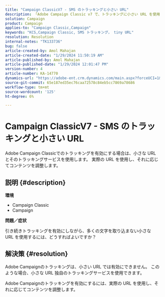 ```yaml
---
title: "Campaign ClassicV7 - SMS のトラッキングと小さい URL"
description: 「Adobe Campaign Classic v7 で、トラッキングに小さい URL を使用する方法を説明します。」
solution: Campaign
product: Campaign
applies-to: "Campaign Classic,Campaign"
keywords: "KCS,Campaign Classic, SMS トラッキング， tiny URL"
resolution: Resolution
internal-notes: "TK133736"
bug: false
article-created-by: Amol Mahajan
article-created-date: "1/29/2024 11:50:19 AM"
article-published-by: Amol Mahajan
article-published-date: "1/29/2024 12:01:47 PM"
version-number: 4
article-number: KA-14770
dynamics-url: "https://adobe-ent.crm.dynamics.com/main.aspx?forceUCI=1&pagetype=entityrecord&etn=knowledgearticle&id=6851d290-9cbe-ee11-9079-6045bd0061cb"
source-git-commit: 65e187ed35ec76caa72578c84eb5cc7869a78686
workflow-type: tm+mt
source-wordcount: '125'
ht-degree: 6%

---
```


# Campaign ClassicV7 - SMS のトラッキングと小さい URL


Adobe Campaign Classicでのトラッキングを有効にする場合は、小さな URL とそのトラッキングサービスを使用します。 実際の URL を使用し、それに応じてコンテンツを調整します。

## 説明 {#description}


<b>環境</b>

- Campaign Classic
- Campaign




<b>問題／症状</b>

引き続きトラッキングを有効にしながら、多くの文字を取り込まない小さな URL を使用するには、どうすればよいですか？


## 解決策 {#resolution}


Adobe Campaignのトラッキングは、小さい URL では有効にできません。 このような場合、小さな URL 独自のトラッキングサービスを使用できます。

Adobe Campaignのトラッキングを有効にするには、実際の URL を使用し、それに応じてコンテンツを調整します。



